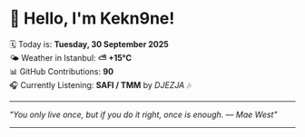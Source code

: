 # 👋 Hello, I'm Kekn9ne!

🗓️ Today is: **Tuesday, 30 September 2025**  
🌤️ Weather in Istanbul: **⛅️  +15°C**  
📊 GitHub Contributions: **90**  
🎧 Currently Listening: **SAFI / TMM** by *DJEZJA* 🎶

---

_"You only live once, but if you do it right, once is enough. — *Mae West*"_

---

